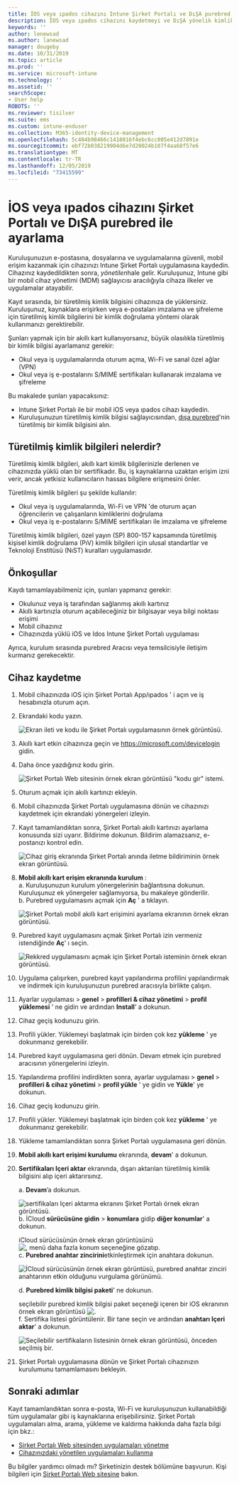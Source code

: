 ```yaml
---
title: İOS veya ıpados cihazını Intune Şirket Portalı ve DıŞA purebred ile kaydetme
description: İOS veya ıpados cihazını kaydetmeyi ve DıŞA yönelik kimlik doğrulaması ile birlikte bulunan kimlik doğrulamasını nasıl ayarlayacağınızı öğrenin.
keywords: ''
author: lenewsad
ms.author: lanewsad
manager: dougeby
ms.date: 10/31/2019
ms.topic: article
ms.prod: ''
ms.service: microsoft-intune
ms.technology: ''
ms.assetid: ''
searchScope:
- User help
ROBOTS: ''
ms.reviewer: tisilver
ms.suite: ems
ms.custom: intune-enduser
ms.collection: M365-identity-device-management
ms.openlocfilehash: 5c484b98466c1418016f4ebc6cc805e412d7891e
ms.sourcegitcommit: ebf72b038219904d6e7d20024b107f4aa68f57e6
ms.translationtype: MT
ms.contentlocale: tr-TR
ms.lasthandoff: 12/05/2019
ms.locfileid: "73415599"
---
```

# <a name="set-up-ios-or-ipados-device-with-company-portal-and-disa-purebred"></a>İOS veya ıpados cihazını Şirket Portalı ve DıŞA purebred ile ayarlama  

Kuruluşunuzun e-postasına, dosyalarına ve uygulamalarına güvenli, mobil erişim kazanmak için cihazınızı Intune Şirket Portalı uygulamasına kaydedin. Cihazınız kaydedildikten sonra, *yönetilen*hale gelir. Kuruluşunuz, Intune gibi bir mobil cihaz yönetimi (MDM) sağlayıcısı aracılığıyla cihaza ilkeler ve uygulamalar atayabilir.  

Kayıt sırasında, bir türetilmiş kimlik bilgisini cihazınıza de yüklersiniz. Kuruluşunuz, kaynaklara erişirken veya e-postaları imzalama ve şifreleme için türetilmiş kimlik bilgilerini bir kimlik doğrulama yöntemi olarak kullanmanızı gerektirebilir. 

Şunları yapmak için bir akıllı kart kullanıyorsanız, büyük olasılıkla türetilmiş bir kimlik bilgisi ayarlamanız gerekir:

* Okul veya iş uygulamalarında oturum açma, Wi-Fi ve sanal özel ağlar (VPN)
* Okul veya iş e-postalarını S/MIME sertifikaları kullanarak imzalama ve şifreleme  

Bu makalede şunları yapacaksınız:  

   * Intune Şirket Portalı ile bir mobil iOS veya ıpados cihazı kaydedin.  
   * Kuruluşunuzun türetilmiş kimlik bilgisi sağlayıcısından, [dışa purebred](https://cyber.mil/pki-pke/purebred/)'nin türetilmiş bir kimlik bilgisini alın.  

## <a name="what-are-derived-credentials"></a>Türetilmiş kimlik bilgileri nelerdir?  
Türetilmiş kimlik bilgileri, akıllı kart kimlik bilgilerinizle derlenen ve cihazınızda yüklü olan bir sertifikadır. Bu, iş kaynaklarına uzaktan erişim izni verir, ancak yetkisiz kullanıcıların hassas bilgilere erişmesini önler.  

Türetilmiş kimlik bilgileri şu şekilde kullanılır: 
* Okul veya iş uygulamalarında, Wi-Fi ve VPN 'de oturum açan öğrencilerin ve çalışanların kimliklerini doğrulama
* Okul veya iş e-postalarını S/MIME sertifikaları ile imzalama ve şifreleme

Türetilmiş kimlik bilgileri, özel yayın (SP) 800-157 kapsamında türetilmiş kişisel kimlik doğrulama (PıV) kimlik bilgileri için ulusal standartlar ve Teknoloji Enstitüsü (NıST) kuralları uygulamasıdır.  

## <a name="prerequisites"></a>Önkoşullar

 Kaydı tamamlayabilmeniz için, şunları yapmanız gerekir:

* Okulunuz veya iş tarafından sağlanmış akıllı kartınız
* Akıllı kartınızla oturum açabileceğiniz bir bilgisayar veya bilgi noktası erişimi
* Mobil cihazınız
* Cihazınızda yüklü iOS ve Idos Intune Şirket Portalı uygulaması   

Ayrıca, kurulum sırasında purebred Aracısı veya temsilcisiyle iletişim kurmanız gerekecektir.      

## <a name="enroll-device"></a>Cihaz kaydetme  
1. Mobil cihazınızda iOS için Şirket Portalı App/ıpados ' i açın ve iş hesabınızla oturum açın.  

2. Ekrandaki kodu yazın.  

    ![Ekran ileti ve kodu ile Şirket Portalı uygulamasının örnek görüntüsü.](./media/copy-code-intercede.png)  
3. Akıllı kart etkin cihazınıza geçin ve https://microsoft.com/devicelogin gidin. 
4. Daha önce yazdığınız kodu girin.  

    ![Şirket Portalı Web sitesinin örnek ekran görüntüsü "kodu gir" istemi.](./media/enter-code-intercede.png)   

5. Oturum açmak için akıllı kartınızı ekleyin.  
6. Mobil cihazınızda Şirket Portalı uygulamasına dönün ve cihazınızı kaydetmek için ekrandaki yönergeleri izleyin.  
7. Kayıt tamamlandıktan sonra, Şirket Portalı akıllı kartınızı ayarlama konusunda sizi uyarır. Bildirime dokunun. Bildirim alamazsanız, e-postanızı kontrol edin.   

    ![Cihaz giriş ekranında Şirket Portalı anında iletme bildiriminin örnek ekran görüntüsü.](./media/action-required-in-app-intercede.png)  
8. **Mobil akıllı kart erişim ekranında kurulum** :  
    a. Kuruluşunuzun kurulum yönergelerinin bağlantısına dokunun. Kuruluşunuz ek yönergeler sağlamıyorsa, bu makaleye gönderilir.  
    b. Purebred uygulamasını açmak için **Aç** ' a tıklayın.  

    ![Şirket Portalı mobil akıllı kart erişimini ayarlama ekranının örnek ekran görüntüsü.](./media/smart-card-open-disa-purebred.png)  
9. Purebred kayıt uygulamasını açmak Şirket Portalı izin vermeniz istendiğinde **Aç**' ı seçin.   

    ![Rekkred uygulamasını açmak için Şirket Portalı isteminin örnek ekran görüntüsü.](./media/open-app-prompt-disa-purbred.png)  
10. Uygulama çalışırken, purebred kayıt yapılandırma profilini yapılandırmak ve indirmek için kuruluşunuzun purebred aracısıyla birlikte çalışın.   
11. Ayarlar uygulaması > **genel** > **profilleri & cihaz yönetimi** > **profil yüklemesi** ' ne gidin ve ardından **Install**' a dokunun.  
12. Cihaz geçiş kodunuzu girin.  
13. Profili yükler. Yüklemeyi başlatmak için birden çok kez **yükleme** ' ye dokunmanız gerekebilir. 
14. Purebred kayıt uygulamasına geri dönün. Devam etmek için purebred aracısının yönergelerini izleyin.  
 
15. Yapılandırma profilini indirdikten sonra, ayarlar uygulaması > **genel** > **profilleri & cihaz yönetimi** > **profil yükle** ' ye gidin ve **Yükle**' ye dokunun.   
16.  Cihaz geçiş kodunuzu girin.
17. Profili yükler. Yüklemeyi başlatmak için birden çok kez **yükleme** ' ye dokunmanız gerekebilir. 
18. Yükleme tamamlandıktan sonra Şirket Portalı uygulamasına geri dönün.  
19.  **Mobil akıllı kart erişimi kurulumu** ekranında, **devam**' a dokunun.  

20. **Sertifikaları Içeri aktar** ekranında, dışarı aktarılan türetilmiş kimlik bilgisini alıp içeri aktarırsınız.  

    a. **Devam**’a dokunun.   

    ![sertifikaları Içeri aktarma ekranını Şirket Portalı örnek ekran görüntüsü.](./media/import-certificate-disa-purebred.png)  
    b. İCloud **sürücüsüne gidin** > **konumlara** gidip **diğer konumlar**' a dokunun.  

    iCloud sürücüsünün örnek ekran görüntüsünü ![, menü daha fazla konum seçeneğine gözatıp.](./media/icloud-drive-more-locations.png)  
    c. **Purebred anahtar zincirini**etkinleştirmek için anahtara dokunun.  

    ![İCloud sürücüsünün örnek ekran görüntüsü, purebred anahtar zinciri anahtarının etkin olduğunu vurgulama görünümü.](./media/icloud-drive-enable-purebred-keychain.png)   

    d. **Purebred kimlik bilgisi paketi**' ne dokunun.  

    seçilebilir purebred kimlik bilgisi paket seçeneği içeren bir iOS ekranının örnek ekran görüntüsü ![.](./media/purebred-credential-package.png)  
    f. Sertifika listesi görüntülenir. Bir tane seçin ve ardından **anahtarı Içeri aktar**' a dokunun.  

    ![Seçilebilir sertifikaların listesinin örnek ekran görüntüsü, önceden seçilmiş bir.](./media/import-purebred-keychain.png) 
21. Şirket Portalı uygulamasına dönün ve Şirket Portalı cihazınızın kurulumunu tamamlamasını bekleyin.   

## <a name="next-steps"></a>Sonraki adımlar  
Kayıt tamamlandıktan sonra e-posta, Wi-Fi ve kuruluşunuzun kullanabildiği tüm uygulamalar gibi iş kaynaklarına erişebilirsiniz. Şirket Portalı uygulamaları alma, arama, yükleme ve kaldırma hakkında daha fazla bilgi için bkz.:

* [Şirket Portalı Web sitesinden uygulamaları yönetme](manage-apps-cpweb.md)  
* [Cihazınızdaki yönetilen uygulamaları kullanma](use-managed-apps-on-your-device-ios.md)  

Bu bilgiler yardımcı olmadı mı? Şirketinizin destek bölümüne başvurun. Kişi bilgileri için [Şirket Portalı Web sitesine](https://go.microsoft.com/fwlink/?linkid=2010980) bakın.
